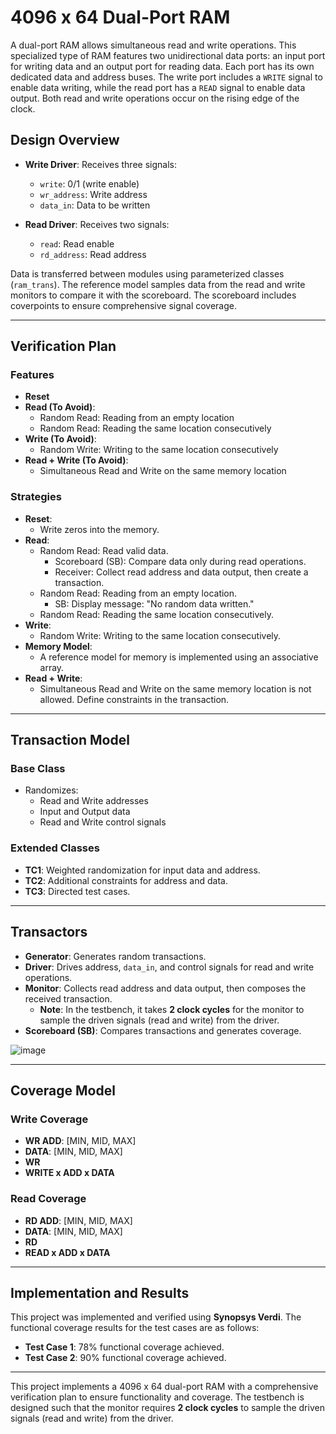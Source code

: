 # 4096 x 64 Dual-Port RAM

A dual-port RAM allows simultaneous read and write operations. This specialized type of RAM features two unidirectional data ports: an input port for writing data and an output port for reading data. Each port has its own dedicated data and address buses. The write port includes a `WRITE` signal to enable data writing, while the read port has a `READ` signal to enable data output. Both read and write operations occur on the rising edge of the clock.

## Design Overview

- **Write Driver**: Receives three signals:
  - `write`: 0/1 (write enable)
  - `wr_address`: Write address
  - `data_in`: Data to be written

- **Read Driver**: Receives two signals:
  - `read`: Read enable
  - `rd_address`: Read address

Data is transferred between modules using parameterized classes (`ram_trans`). The reference model samples data from the read and write monitors to compare it with the scoreboard. The scoreboard includes coverpoints to ensure comprehensive signal coverage.

---

## Verification Plan

### Features

- **Reset**
- **Read (To Avoid)**:
  - Random Read: Reading from an empty location
  - Random Read: Reading the same location consecutively
- **Write (To Avoid)**:
  - Random Write: Writing to the same location consecutively
- **Read + Write (To Avoid)**:
  - Simultaneous Read and Write on the same memory location

### Strategies

- **Reset**:
  - Write zeros into the memory.
- **Read**:
  - Random Read: Read valid data.
    - Scoreboard (SB): Compare data only during read operations.
    - Receiver: Collect read address and data output, then create a transaction.
  - Random Read: Reading from an empty location.
    - SB: Display message: "No random data written."
  - Random Read: Reading the same location consecutively.
- **Write**:
  - Random Write: Writing to the same location consecutively.
- **Memory Model**:
  - A reference model for memory is implemented using an associative array.
- **Read + Write**:
  - Simultaneous Read and Write on the same memory location is not allowed. Define constraints in the transaction.

---

## Transaction Model

### Base Class
- Randomizes:
  - Read and Write addresses
  - Input and Output data
  - Read and Write control signals

### Extended Classes
- **TC1**: Weighted randomization for input data and address.
- **TC2**: Additional constraints for address and data.
- **TC3**: Directed test cases.

---

## Transactors

- **Generator**: Generates random transactions.
- **Driver**: Drives address, `data_in`, and control signals for read and write operations.
- **Monitor**: Collects read address and data output, then composes the received transaction.
  - **Note**: In the testbench, it takes **2 clock cycles** for the monitor to sample the driven signals (read and write) from the driver.
- **Scoreboard (SB)**: Compares transactions and generates coverage.

![image](https://github.com/user-attachments/assets/5a26ce2c-647b-4658-bdff-f81583e1710b)

---

## Coverage Model

### Write Coverage
- **WR ADD**: [MIN, MID, MAX]
- **DATA**: [MIN, MID, MAX]
- **WR**
- **WRITE x ADD x DATA**

### Read Coverage
- **RD ADD**: [MIN, MID, MAX]
- **DATA**: [MIN, MID, MAX]
- **RD**
- **READ x ADD x DATA**

---

## Implementation and Results

This project was implemented and verified using **Synopsys Verdi**. The functional coverage results for the test cases are as follows:
- **Test Case 1**: 78% functional coverage achieved.
- **Test Case 2**: 90% functional coverage achieved.

---

This project implements a 4096 x 64 dual-port RAM with a comprehensive verification plan to ensure functionality and coverage. The testbench is designed such that the monitor requires **2 clock cycles** to sample the driven signals (read and write) from the driver.
